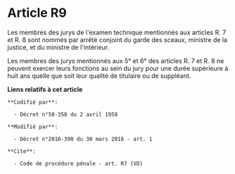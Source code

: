 # Article R9

Les membres des jurys de l'examen technique mentionnés aux articles R. 7 et R. 8 sont nommés par arrêté conjoint du garde des
sceaux, ministre de la justice, et du ministre de l'intérieur. 

Les membres des jurys mentionnés aux 5° et 6° des articles R. 7 et R. 8 ne peuvent exercer leurs fonctions au sein du jury
pour une durée supérieure à huit ans quelle que soit leur qualité de titulaire ou de suppléant.

**Liens relatifs à cet article**

	**Codifié par**:

	  - Décret n°58-358 du 2 avril 1958

	**Modifié par**:

	  - Décret n°2016-390 du 30 mars 2016 - art. 1

	**Cite**:

	  - Code de procédure pénale - art. R7 (VD)
